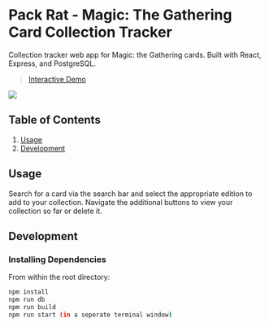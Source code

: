 # Pack Rat - Magic: The Gathering Card Collection Tracker

Collection tracker web app for Magic: the Gathering cards. Built with React, Express, and PostgreSQL.

> [Interactive Demo](http://ec2-52-53-151-166.us-west-1.compute.amazonaws.com:3000/)

![](https://i.imgur.com/kODZHsC.gif)

## Table of Contents

1. [Usage](#Usage)
2. [Development](#development)

## Usage

Search for a card via the search bar and select the appropriate edition to add to your collection. Navigate the additional buttons to view your collection so far or delete it.

## Development

### Installing Dependencies

From within the root directory:

```sh
npm install
npm run db
npm run build
npm run start (in a seperate terminal window)
```
